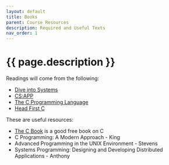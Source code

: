 ```yaml
---
layout: default
title: Books
parent: Course Resources
description: Required and Useful Texts
nav_order: 1
---
```


# {{ page.description }}

Readings will come from the following:

* [Dive into Systems](https://diveintosystems.org/)
* [CS:APP](https://rhodes.box.com/s/nfhaigubsk6c39t5100wecv2hdv2xptu)
* [The C Programming Language](https://rhodes.box.com/s/e5mhher0zqhz2305d6oc8sgjlzv7vb68)
* [Head First C](https://rhodes.box.com/s/ikhig2m483x1tgqvv6npo2lhwjrh66rm)

These are useful resources:

* [The C Book](https://publications.gbdirect.co.uk/c_book/) is a good free book
  on C
* C Programming: A Modern Approach - King
* Advanced Programming in the UNIX Environment - Stevens
* Systems Programming: Designing and Developing Distributed Applications -
  Anthony

